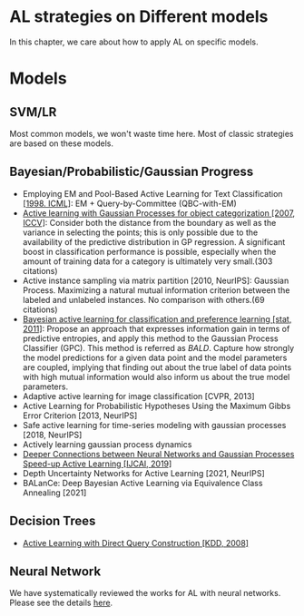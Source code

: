 # AL strategies on Different models

In this chapter, we care about how to apply AL on specific models.

# Models

## SVM/LR
Most common models, we won't waste time here.
Most of classic strategies are based on these models.

## Bayesian/Probabilistic/Gaussian Progress
- Employing EM and Pool-Based Active Learning for Text Classification [[1998. ICML]](http://citeseerx.ist.psu.edu/viewdoc/download?doi=10.1.1.50.10&rep=rep1&type=pdf): 
  EM + Query-by-Committee (QBC-with-EM)
- [Active learning with Gaussian Processes for object categorization [2007, ICCV]](https://ieeexplore.ieee.org/abstract/document/4408844): Consider both the distance from the boundary as well as the variance in selecting the points; this is only possible due to the availability of the predictive distribution in GP regression. A significant boost in classification performance is possible, especially when the amount of training data for a category is ultimately very small.(303 citations)
- Active instance sampling via matrix partition [2010, NeurIPS]: Gaussian Process. Maximizing a natural mutual information criterion between the labeled and unlabeled instances. No comparison with others.(69 citations)
- [Bayesian active learning for classification and preference learning [stat, 2011]](https://arxiv.org/abs/1112.5745):
  Propose an approach that expresses information gain in terms of predictive entropies, and apply this method to the Gaussian Process Classifier (GPC).
  This method is referred as *BALD*.
  Capture how strongly the model predictions for a given data point and the model parameters are coupled, implying that finding out about the true label of data points with high mutual information would also inform us about the true model parameters.
- Adaptive active learning for image classification [CVPR, 2013]
- Active Learning for Probabilistic Hypotheses Using the Maximum Gibbs Error Criterion [2013, NeurIPS]
- Safe active learning for time-series modeling with gaussian processes [2018, NeurIPS]
- Actively learning gaussian process dynamics
- [Deeper Connections between Neural Networks and Gaussian Processes Speed-up Active Learning [IJCAI, 2019]](https://arxiv.org/abs/1902.10350)
- Depth Uncertainty Networks for Active Learning [2021, NeurIPS]
- BALanCe: Deep Bayesian Active Learning via Equivalence Class Annealing [2021]

## Decision Trees
- [Active Learning with Direct Query Construction [KDD, 2008]](https://dl.acm.org/doi/pdf/10.1145/1401890.1401950)

## Neural Network

We have systematically reviewed the works for AL with neural networks.
Please see the details [here](/../contents/deep_AL.md).
